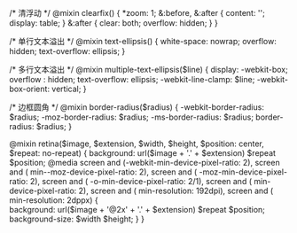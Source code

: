 
/* 清浮动 */
@mixin clearfix() {
  *zoom: 1;
  &:before, &:after {
    content: '';
    display: table;
  }
  &:after {
    clear: both;
    overflow: hidden;
  }
}

/* 单行文本溢出 */
@mixin text-ellipsis() {
    white-space: nowrap;
    overflow: hidden;
    text-overflow: ellipsis;
}

/* 多行文本溢出 */
@mixin multiple-text-ellipsis($line) {
    display: -webkit-box;
    overflow : hidden;
    text-overflow: ellipsis;
    -webkit-line-clamp: $line;
    -webkit-box-orient: vertical;
}

/* 边框圆角 */
@mixin border-radius($radius) {
    -webkit-border-radius: $radius;
     -moz-border-radius: $radius;
      -ms-border-radius: $radius;
          border-radius: $radius;
}

@mixin retina($image, $extension, $width, $height, $position: center, $repeat: no-repeat) {
     background: url($image + '.' + $extension) $repeat $position;
     @media 
     screen and (-webkit-min-device-pixel-ratio: 2),
     screen and (   min--moz-device-pixel-ratio: 2),
     screen and (   -moz-min-device-pixel-ratio: 2),
     screen and (     -o-min-device-pixel-ratio: 2/1),
     screen and (        min-device-pixel-ratio: 2),
     screen and (             min-resolution: 192dpi), 
     screen and (             min-resolution: 2dppx) {    
        background: url($image + '@2x' + '.' + $extension) $repeat $position;
        background-size: $width $height;
     }
}